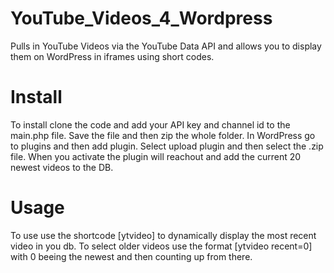 # YouTube_Videos_4_Wordpress
Pulls in YouTube Videos via the YouTube Data API and allows you to display them on WordPress in iframes using short codes.

# Install
To install clone the code and add your API key and channel id to the main.php file. Save the file and then zip the whole folder. In WordPress go to plugins and then add plugin. Select upload plugin and then select the .zip file.
When you activate the plugin will reachout and add the current 20 newest videos to the DB. 

# Usage
To use use the shortcode [ytvideo] to dynamically display the most recent video in you db. To select older videos use the format [ytvideo recent=0] with 0 beeing the newest and then counting up from there.